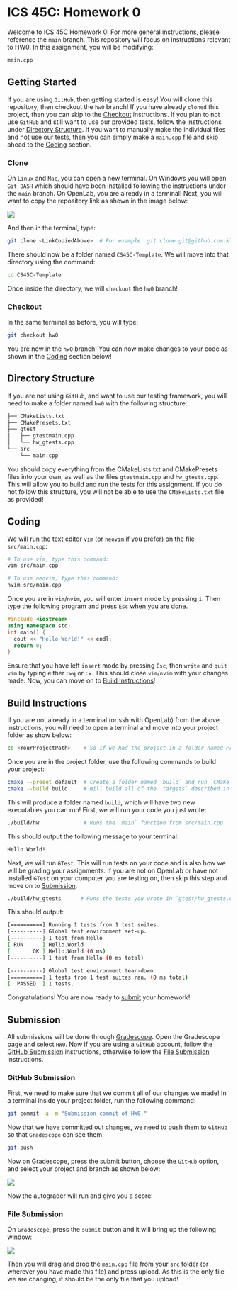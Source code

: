 # ICS 45C: Homework 0

Welcome to ICS 45C Homework 0! For more general instructions, please reference the `main` branch.
This repository will focus on instructions relevant to HW0. In this assignment, you will be modifying:

```bash
main.cpp
```

## Getting Started

If you are using `GitHub`, then getting started is easy! You will clone this repository, then
checkout the `hw0` branch! If you have already `cloned` this project, then you can skip to
the [Checkout](#checkout) instructions. If you plan to not use `GitHub` and still want to use
our provided tests, follow the instructions under [Directory Structure](#directory-structure).
If you want to manually make the individual files and not use our tests, then you can simply
make a `main.cpp` file and skip ahead to the [Coding](#coding) section.

### Clone

On `Linux` and `Mac`, you can open a new terminal. On Windows you will open `Git BASH` which
should have been installed following the instructions under the `main` branch. On OpenLab,
you are already in a terminal! Next, you will want to copy the repository link as shown in
the image below:

![](docs/clone_link.png)

And then in the terminal, type:

```bash
git clone <LinkCopiedAbove>  # For example: git clone git@github.com:klefstad/CS45C-Template.git 
```

There should now be a folder named `CS45C-Template`. We will move into that directory using the
command:

```bash
cd CS45C-Template
```

Once inside the directory, we will `checkout` the `hw0` branch!

### Checkout

In the same terminal as before, you will type:

```bash
git checkout hw0
```

You are now in the `hw0` branch! You can now make changes to your code as shown in the [Coding](#coding)
section below!

## Directory Structure

If you are not using `GitHub`, and want to use our testing framework, you will need to make a folder
named `hw0` with the following structure:

```bash
├── CMakeLists.txt
├── CMakePresets.txt
├── gtest
│   ├── gtestmain.cpp
│   └── hw_gtests.cpp
└── src
    └── main.cpp
```

You should copy everything from the CMakeLists.txt and CMakePresets files into your own, as well as
the files `gtestmain.cpp` and `hw_gtests.cpp`. This will allow you to build and run the tests for this
assignment. If you do not follow this structure, you will not be able to use the `CMakeLists.txt`
file as provided!

## Coding

We will run the text editor `vim` (or `neovim` if you prefer) on the file `src/main.cpp`:

```bash
# To use vim, type this command:
vim src/main.cpp

# To use neovim, type this command:
nvim src/main.cpp
```

Once you are in `vim`/`nvim`, you will enter `insert` mode by pressing `i`. Then type the following program
and press `Esc` when you are done.

```cpp
#include <iostream>
using namespace std;
int main() {
  cout << "Hello World!" << endl;
  return 0;
}
```

Ensure that you have left `insert` mode by pressing `Esc`, then `write` and `quit` `vim` by typing either
`:wq` or `:x`. This should close `vim`/`nvim` with your changes made. Now, you can move on to
[Build Instructions](#build_instructions)!

## Build Instructions

If you are not already in a terminal (or ssh with OpenLab) from the above instructions, you will need
to open a terminal and move into your project folder as show below:

```bash
cd <YourProjectPath>    # So if we had the project in a folder named Projects: cd Projects/CS45C-Template
```

Once you are in the project folder, use the following commands to build your project:

```bash
cmake --preset default  # Create a folder named `build` and run `CMake` to produce build files there
cmake --build build     # Will build all of the `targets` described in the `CMake` file
```

This will produce a folder named `build`, which will have two new executables you can run! First, we will
run your code you just wrote:

```bash
./build/hw              # Runs the `main` function from src/main.cpp
```

This should output the following message to your terminal:

```bash
Hello World!
```

Next, we will run `GTest`. This will run tests on your code and is also how we will be grading your assignments.
If you are not on OpenLab or have not installed `GTest` on your computer you are testing on, then skip this step
and move on to [Submission](#submission).

```bash
./build/hw_gtests      # Runs the tests you wrote in `gtest/hw_gtests.cpp`
```

This should output:

```bash
[==========] Running 1 tests from 1 test suites.
[----------] Global test environment set-up.
[----------] 1 test from Hello
[ RUN      ] Hello.World
[       OK ] Hello.World (0 ms)
[----------] 1 test from Hello (0 ms total)

[----------] Global test environment tear-down
[==========] 1 tests from 1 test suites ran. (0 ms total)
[  PASSED  ] 1 tests.
```

Congratulations! You are now ready to [submit](#submission) your homework!

## Submission

All submissions will be done through [Gradescope](https://www.gradescope.com/). Open the Gradescope page
and select `HW0`. Now if you are using a `GitHub` account, follow the [GitHub Submission](#github-submission)
instructions, otherwise follow the [File Submission](#file-submission) instructions.

### GitHub Submission

First, we need to make sure that we commit all of our changes we made! In a terminal inside your project folder,
run the following command:

```bash
git commit -a -m "Submission commit of HW0."
```

Now that we have committed out changes, we need to push them to `GitHub` so that `Gradescope` can see them.

```bash
git push
```

Now on Gradescope, press the submit button, choose the `GitHub` option, and select your project and branch
as shown below:

![](docs/submit_github.png)

Now the autograder will run and give you a score!

### File Submission

On `Gradescope`, press the `submit` button and it will bring up the following window:

![](docs/submit_files.png)

Then you will drag and drop the `main.cpp` file from your `src` folder (or wherever you have made this
file) and press upload. As this is the only file we are changing, it should be the only file that you upload!
